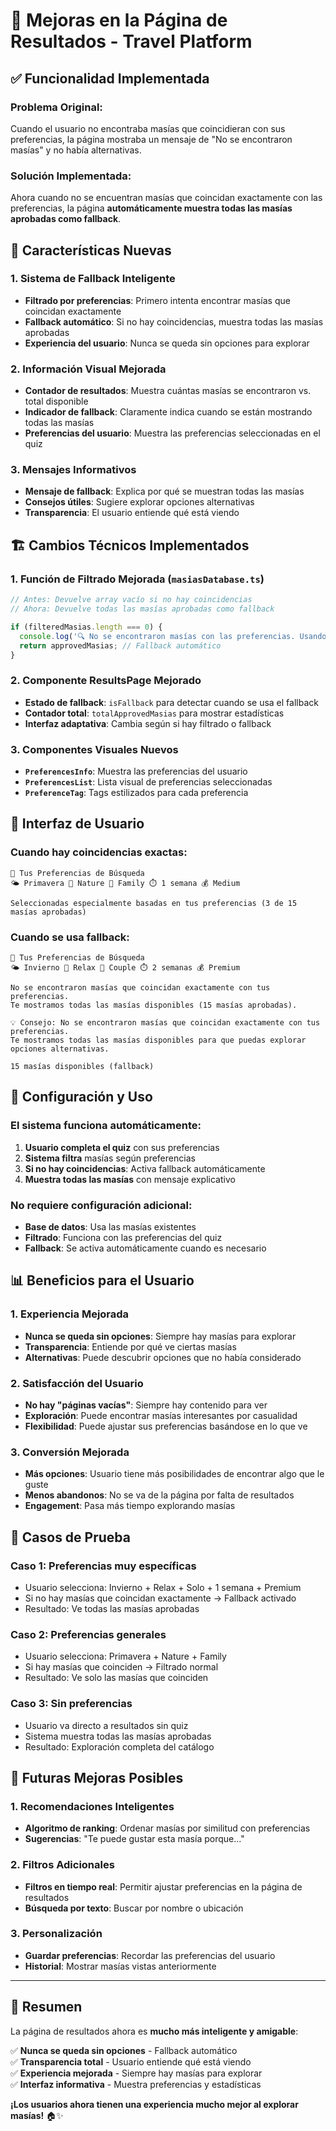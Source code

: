 # 🎯 Mejoras en la Página de Resultados - Travel Platform

## ✅ **Funcionalidad Implementada**

### **Problema Original:**
Cuando el usuario no encontraba masías que coincidieran con sus preferencias, la página mostraba un mensaje de "No se encontraron masías" y no había alternativas.

### **Solución Implementada:**
Ahora cuando no se encuentran masías que coincidan exactamente con las preferencias, la página **automáticamente muestra todas las masías aprobadas como fallback**.

## 🚀 **Características Nuevas**

### **1. Sistema de Fallback Inteligente**
- **Filtrado por preferencias**: Primero intenta encontrar masías que coincidan exactamente
- **Fallback automático**: Si no hay coincidencias, muestra todas las masías aprobadas
- **Experiencia del usuario**: Nunca se queda sin opciones para explorar

### **2. Información Visual Mejorada**
- **Contador de resultados**: Muestra cuántas masías se encontraron vs. total disponible
- **Indicador de fallback**: Claramente indica cuando se están mostrando todas las masías
- **Preferencias del usuario**: Muestra las preferencias seleccionadas en el quiz

### **3. Mensajes Informativos**
- **Mensaje de fallback**: Explica por qué se muestran todas las masías
- **Consejos útiles**: Sugiere explorar opciones alternativas
- **Transparencia**: El usuario entiende qué está viendo

## 🏗️ **Cambios Técnicos Implementados**

### **1. Función de Filtrado Mejorada (`masiasDatabase.ts`)**
```typescript
// Antes: Devuelve array vacío si no hay coincidencias
// Ahora: Devuelve todas las masías aprobadas como fallback

if (filteredMasias.length === 0) {
  console.log('🔍 No se encontraron masías con las preferencias. Usando fallback.');
  return approvedMasias; // Fallback automático
}
```

### **2. Componente ResultsPage Mejorado**
- **Estado de fallback**: `isFallback` para detectar cuando se usa el fallback
- **Contador total**: `totalApprovedMasias` para mostrar estadísticas
- **Interfaz adaptativa**: Cambia según si hay filtrado o fallback

### **3. Componentes Visuales Nuevos**
- **`PreferencesInfo`**: Muestra las preferencias del usuario
- **`PreferencesList`**: Lista visual de preferencias seleccionadas
- **`PreferenceTag`**: Tags estilizados para cada preferencia

## 🎨 **Interfaz de Usuario**

### **Cuando hay coincidencias exactas:**
```
🎯 Tus Preferencias de Búsqueda
🌤️ Primavera 🎯 Nature 👥 Family ⏱️ 1 semana 💰 Medium

Seleccionadas especialmente basadas en tus preferencias (3 de 15 masías aprobadas)
```

### **Cuando se usa fallback:**
```
🎯 Tus Preferencias de Búsqueda
🌤️ Invierno 🎯 Relax 👥 Couple ⏱️ 2 semanas 💰 Premium

No se encontraron masías que coincidan exactamente con tus preferencias. 
Te mostramos todas las masías disponibles (15 masías aprobadas).

💡 Consejo: No se encontraron masías que coincidan exactamente con tus preferencias. 
Te mostramos todas las masías disponibles para que puedas explorar opciones alternativas.

15 masías disponibles (fallback)
```

## 🔧 **Configuración y Uso**

### **El sistema funciona automáticamente:**
1. **Usuario completa el quiz** con sus preferencias
2. **Sistema filtra** masías según preferencias
3. **Si no hay coincidencias**: Activa fallback automáticamente
4. **Muestra todas las masías** con mensaje explicativo

### **No requiere configuración adicional:**
- **Base de datos**: Usa las masías existentes
- **Filtrado**: Funciona con las preferencias del quiz
- **Fallback**: Se activa automáticamente cuando es necesario

## 📊 **Beneficios para el Usuario**

### **1. Experiencia Mejorada**
- **Nunca se queda sin opciones**: Siempre hay masías para explorar
- **Transparencia**: Entiende por qué ve ciertas masías
- **Alternativas**: Puede descubrir opciones que no había considerado

### **2. Satisfacción del Usuario**
- **No hay "páginas vacías"**: Siempre hay contenido para ver
- **Exploración**: Puede encontrar masías interesantes por casualidad
- **Flexibilidad**: Puede ajustar sus preferencias basándose en lo que ve

### **3. Conversión Mejorada**
- **Más opciones**: Usuario tiene más posibilidades de encontrar algo que le guste
- **Menos abandonos**: No se va de la página por falta de resultados
- **Engagement**: Pasa más tiempo explorando masías

## 🧪 **Casos de Prueba**

### **Caso 1: Preferencias muy específicas**
- Usuario selecciona: Invierno + Relax + Solo + 1 semana + Premium
- Si no hay masías que coincidan exactamente → Fallback activado
- Resultado: Ve todas las masías aprobadas

### **Caso 2: Preferencias generales**
- Usuario selecciona: Primavera + Nature + Family
- Si hay masías que coinciden → Filtrado normal
- Resultado: Ve solo las masías que coinciden

### **Caso 3: Sin preferencias**
- Usuario va directo a resultados sin quiz
- Sistema muestra todas las masías aprobadas
- Resultado: Exploración completa del catálogo

## 🔮 **Futuras Mejoras Posibles**

### **1. Recomendaciones Inteligentes**
- **Algoritmo de ranking**: Ordenar masías por similitud con preferencias
- **Sugerencias**: "Te puede gustar esta masía porque..."

### **2. Filtros Adicionales**
- **Filtros en tiempo real**: Permitir ajustar preferencias en la página de resultados
- **Búsqueda por texto**: Buscar por nombre o ubicación

### **3. Personalización**
- **Guardar preferencias**: Recordar las preferencias del usuario
- **Historial**: Mostrar masías vistas anteriormente

---

## 🎉 **Resumen**

La página de resultados ahora es **mucho más inteligente y amigable**:

✅ **Nunca se queda sin opciones** - Fallback automático  
✅ **Transparencia total** - Usuario entiende qué está viendo  
✅ **Experiencia mejorada** - Siempre hay masías para explorar  
✅ **Interfaz informativa** - Muestra preferencias y estadísticas  

**¡Los usuarios ahora tienen una experiencia mucho mejor al explorar masías!** 🏠✨
